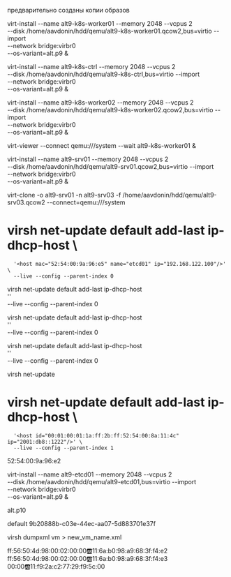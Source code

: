 предварительно созданы копии образов

virt-install --name alt9-k8s-worker01 --memory 2048 --vcpus 2 \
--disk /home/aavdonin/hdd/qemu/alt9-k8s-worker01.qcow2,bus=virtio --import \
--network bridge:virbr0 \
--os-variant=alt.p9 &

virt-install --name alt9-k8s-ctrl --memory 2048 --vcpus 2 \
--disk /home/aavdonin/hdd/qemu/alt9-k8s-ctrl,bus=virtio --import \
--network bridge:virbr0 \
--os-variant=alt.p9 &

virt-install --name alt9-k8s-worker02 --memory 2048 --vcpus 2 \
--disk /home/aavdonin/hdd/qemu/alt9-k8s-worker02.qcow2,bus=virtio --import \
--network bridge:virbr0 \
--os-variant=alt.p9 &

virt-viewer --connect qemu:///system --wait alt9-k8s-worker01 &


virt-install --name alt9-srv01 --memory 2048 --vcpus 2 \
--disk /home/aavdonin/hdd/qemu/alt9-srv01.qcow2,bus=virtio --import \
--network bridge:virbr0 \
--os-variant=alt.p9 &

virt-clone -o alt9-srv01 -n alt9-srv03 -f /home/aavdonin/hdd/qemu/alt9-srv03.qcow2 --connect=qemu:///system



# virsh net-update default add-last ip-dhcp-host \
      '<host mac="52:54:00:9a:96:e5" name="etcd01" ip="192.168.122.100"/>' \
      --live --config --parent-index 0

virsh net-update default add-last ip-dhcp-host \
      '<host mac="52:54:00:9a:96:e5" name="etcd01" ip="192.168.122.100"/>' \
      --live --config --parent-index 0

virsh net-update default add-last ip-dhcp-host \
      '<host mac="52:54:00:9a:96:e6" name="etcd02" ip="192.168.122.101"/>' \
      --live --config --parent-index 0

virsh net-update default add-last ip-dhcp-host \
      '<host mac="52:54:00:9a:96:e7" name="etcd03" ip="192.168.122.102"/>' \
      --live --config --parent-index 0



virsh net-update

# virsh net-update default add-last ip-dhcp-host \
      '<host id="00:01:00:01:1a:ff:2b:ff:52:54:00:8a:11:4c" ip="2001:db8::1222"/>' \
      --live --config --parent-index 1



52:54:00:9a:96:e2

virt-install --name alt9-etcd01 --memory 2048 --vcpus 2 \
--disk /home/aavdonin/hdd/qemu/alt9-etcd01,bus=virtio --import \
--network bridge:virbr0 \
--os-variant=alt.p9 &


alt.p10



<network>
  <name>default</name>
  <uuid>9b20888b-c03e-44ec-aa07-5d883701e37f</uuid>
  <forward mode='nat'/>
  <bridge name='virbr0' stp='on' delay='0'/>
  <mac address='52:54:00:55:72:61'/>
  <ip address='192.168.122.1' netmask='255.255.255.0'>
    <dhcp>
      <range start='192.168.122.2' end='192.168.122.254'/>
      <host mac='52:54:00:9a:96:e2' name='alt9-k8s-ctrl' ip='192.168.122.2'/>
      <host mac='52:54:00:9a:96:e3' name='alt9-k8s-worker01' ip='192.168.122.3'/>
<!--       <host mac='52:54:00:9d:41:08' name='alt9-srv01' ip='192.168.122.4'/>
      <host mac='52:54:00:85:c9:b3' name='alt9-k8s-worker01' ip='192.168.122.11'/> -->
    </dhcp>
  </ip>
</network>



virsh dumpxml vm > new_vm_name.xml






ff:56:50:4d:98:00:02:00:00:ab:11:6a:b0:98:a9:68:3f:f4:e2
ff:56:50:4d:98:00:02:00:00:ab:11:6a:b0:98:a9:68:3f:f4:e3
00:00:ab:11:f9:2a:c2:77:29:f9:5c:00